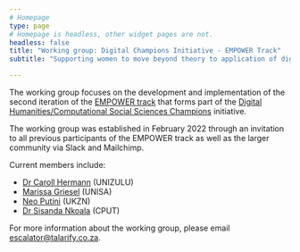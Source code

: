 ```yaml
---
# Homepage
type: page
# Homepage is headless, other widget pages are not.
headless: false
title: "Working group: Digital Champions Initiative - EMPOWER Track"
subtitle: "Supporting women to move beyond theory to application of digital & computational research skills"

---
```


The working group focuses on the development and implementation of the second iteration of the [EMPOWER track](../../champions/empower/) that forms part of the [Digital Humanities/Computational Social Sciences Champions](../../champions/overview/) initiative.

The working group was established in February 2022 through an invitation to all previous participants of the EMPOWER track as well as the larger community via Slack and Mailchimp.

Current members include:
- [Dr Caroll Hermann](../../authors/caroll_hermann/) (UNIZULU)
- [Marissa Griesel](../../authors/marissa_griesel/) (UNISA)
- [Neo Putini](../../authors/neo_putini/) (UKZN)
- [Dr Sisanda Nkoala](../../authors/sisanda_nkoala/) (CPUT)

For more information about the working group, please email [escalator@talarify.co.za](mailto:escalator@talarify.co.za).
